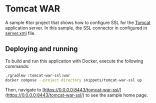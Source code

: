# Tomcat WAR

A sample Ktor project that shows how to configure SSL for the [Tomcat](https://ktor.io/docs/war.html) application server.
In this sample, the SSL connector in configured in [server.xml](server.xml) file.

## Deploying and running

To build and run this application with Docker, execute the following commands:

```bash
./gradlew :tomcat-war-ssl:war
docker compose --project-directory snippets/tomcat-war-ssl up
```

Then, navigate to [https://0.0.0.0:8443/tomcat-war-ssl/](https://0.0.0.0:8443/tomcat-war-ssl/) to see the sample home page.
